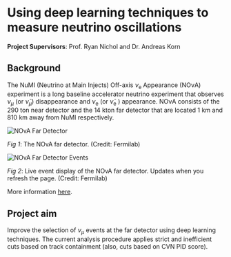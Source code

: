 # Using deep learning techniques to measure neutrino oscillations

**Project Supervisors**: Prof. Ryan Nichol and Dr. Andreas Korn

## Background

The NuMI (Neutrino at Main Injects) Off-axis $`\nu_\text{e}`$ Appearance (NOνA) experiment is a long baseline accelerator neutrino experiment that observes $`\nu_\mu`$ (or $`\bar{\nu}_\mu`$) disappearance and $`\nu_\text{e}`$ (or $`\bar{\nu}_\text{e}`$ ) appearance. NOνA consists of the 290 ton near detector and the 14 kton far detector that are located 1 km and 810 km away
from NuMI respectively.

![NOvA Far Detector](https://novaexperiment.fnal.gov/wp-content/uploads/2018/03/FarDet.jpg)

*Fig 1*: The NOvA far detector. (Credit: Fermilab)

![NOvA Far Detector Events](https://nusoft.fnal.gov/nova/public/img/FD-evt-echo.gif)

*Fig 2*: Live event display of the NOvA far detector. Updates when you refresh the page. (Credit: Fermilab)

More information [here](https://novaexperiment.fnal.gov/).

## Project aim

Improve the selection of $\nu_\mu$ events at the far detector using deep learning techniques. The current analysis procedure applies strict and inefficient cuts based on track containment (also, cuts based on CVN PID score).
